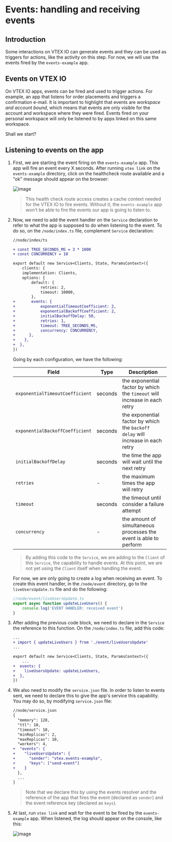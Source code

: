 # Events: handling and receiving events

## Introduction

Some interactions on VTEX IO can generate events and they can be used as triggers for actions, like the activity on this step. For now, we will use the events fired by the `events-example` app.

## Events on VTEX IO

On VTEX IO apps, events can be fired and used to trigger actions. For example, an app that listens for order placements and triggers a confirmation e-mail. It is important to highlight that events are _workspace and account bound_, which means that events are only visible for the account and workspace where they were fired. Events fired on your personal workspace will only be listened to by apps linked on this same workspace.

Shall we start?

## Listening to events on the app

1. First, we are starting the event firing on the `events-example` app. This app will fire an event every X seconds. After running `vtex link` on the `events-example` directory, click on the healthcheck route available and a "ok" message should appear on the browser:

    ![image](https://user-images.githubusercontent.com/43679629/83802091-8c69f380-a680-11ea-82af-a438fb73f40b.png)

    > This health check route access creates a cache context needed for the VTEX IO to fire events. Without it, the `events-example` app won't be able to fire the events our app is going to listen to.

2. Now, we need to add the event handler on the `Service` declaration to refer to what the app is supposed to do when listening to the event. To do so, on the `/node/index.ts` file, complement `Service` declaration:

    ```diff
    //node/index/ts

    + const TREE_SECONDS_MS = 3 * 1000
    + const CONCURRENCY = 10

    export default new Service<Clients, State, ParamsContext>({
        clients: {
        implementation: Clients,
        options: {
            default: {
                retries: 2,
                timeout: 10000,
            },
    +       events: {
    +           exponentialTimeoutCoefficient: 2,
    +           exponentialBackoffCoefficient: 2,
    +           initialBackoffDelay: 50,
    +           retries: 1,
    +           timeout: TREE_SECONDS_MS,
    +           concurrency: CONCURRENCY,
    +      },
    +    },
    +  },
    })
    ```

    Going by each configuration, we have the following:

      | Field                           | Type    | Description                                                                     |
      | ------------------------------- | ------- | ------------------------------------------------------------------------------- |
      | `exponentialTimeoutCoefficient` | seconds | the exponential factor by which the `timeout` will increase in each retry       |
      | `exponentialBackoffCoefficient` | seconds | the exponential factor by which the `backoff delay` will increase in each retry |
      | `initialBackoffDelay`           | seconds | the time the app will wait until the next retry                                 |
      | `retries`                       | -       | the maximum times the app will retry                                            |
      | `timeout`                       | seconds | the timeout until consider a failure attempt                                    |
      | `concurrency`                   | -       | the amount of simultaneous processes the event is able to perform               |

      > By adding this code to the `Service`, we are adding to the `Client` of this `Service`, the capability to handle events. At this point, we are not yet using the `Client` itself when handling the event.

    For now, we are only going to create a log when receiving an event. To create this event handler, in the `/node/event` directory, go to the `liveUsersUpdate.ts` file and do the following:

    ```ts
    //node/event/liveUsersUpdate.ts
    export async function updateLiveUsers() {
        console.log('EVENT HANDLER: received event')
    }
    ```

3. After adding the previous code block, we need to declare in the `Service` the reference to this function. On the `/node/index.ts` file, add this code:

    ```diff
    ...
    + import { updateLiveUsers } from './event/liveUsersUpdate'
    ...

    export default new Service<Clients, State, ParamsContext>({
        ...
    +  events: {
    +    liveUsersUpdate: updateLiveUsers,
    +  },
    })

    ```

4. We also need to modify the `service.json` file. In order to listen to events sent, we need to declare this to give the app's service this capability. You may do so, by modifying `service.json` file:

   ```diff
   //node/service.json
   {
     "memory": 128,
     "ttl": 10,
     "timeout": 10,
     "minReplicas": 2,
     "maxReplicas": 10,
     "workers": 4,
   +  "events": {
   +    "liveUsersUpdate": {
   +      "sender": "vtex.events-example",
   +      "keys": ["send-event"]
   +    }
     },
     ...
   }
   ```

   > Note that we declare this by using the events resolver and the reference of the app that fires the event (declared as `sender`) and the event reference key (declared as `keys`).

5. At last, run `vtex link` and wait for the event to be fired by the `events-example` app. When listened, the log should appear on the console, like this:

   ![image](https://user-images.githubusercontent.com/43679629/83823425-5f323b00-a6aa-11ea-816a-68525e5800d7.png)
